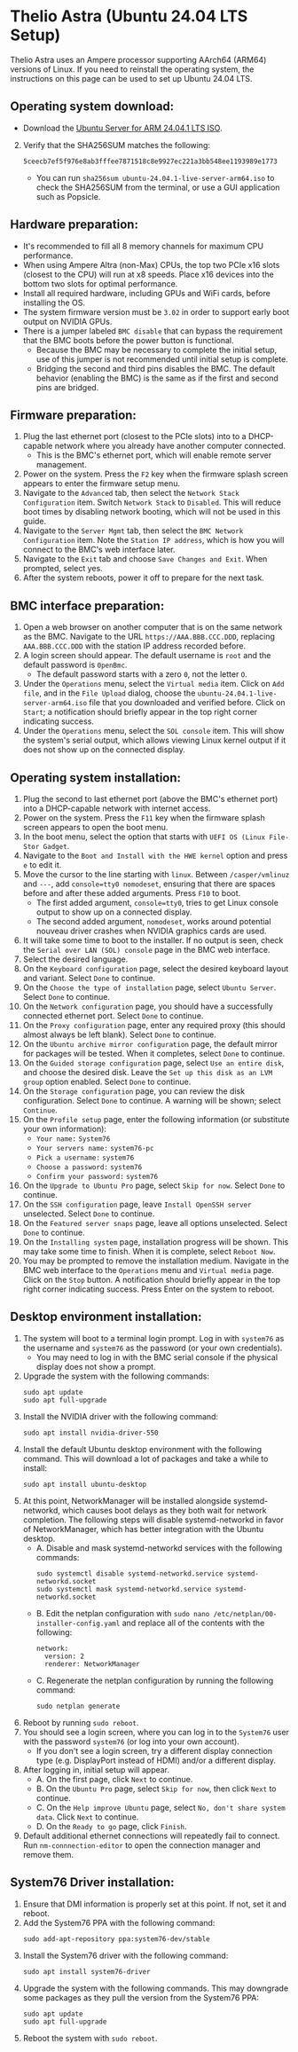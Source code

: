 # Thelio Astra (Ubuntu 24.04 LTS Setup)

Thelio Astra uses an Ampere processor supporting AArch64 (ARM64) versions of Linux. If you need to reinstall the operating system, the instructions on this page can be used to set up Ubuntu 24.04 LTS.

## Operating system download:

- Download the [Ubuntu Server for ARM 24.04.1 LTS ISO](https://cdimage.ubuntu.com/releases/24.04/release/ubuntu-24.04.1-live-server-arm64.iso).
2. Verify that the SHA256SUM matches the following:
    ```
    5ceecb7ef5f976e8ab3fffee7871518c8e9927ec221a3bb548ee1193989e1773
    ```
    - You can run `sha256sum ubuntu-24.04.1-live-server-arm64.iso` to check the SHA256SUM from the terminal, or use a GUI application such as Popsicle.

## Hardware preparation:

- It's recommended to fill all 8 memory channels for maximum CPU performance.
- When using Ampere Altra (non-Max) CPUs, the top two PCIe x16 slots (closest to the CPU) will run at x8 speeds. Place x16 devices into the bottom two slots for optimal performance.
- Install all required hardware, including GPUs and WiFi cards, before installing the OS.
- The system firmware version must be `3.02` in order to support early boot output on NVIDIA GPUs.
- There is a jumper labeled `BMC disable` that can bypass the requirement that the BMC boots before the power button is functional.
    - Because the BMC may be necessary to complete the initial setup, use of this jumper is not recommended until initial setup is complete.
    - Bridging the second and third pins disables the BMC. The default behavior (enabling the BMC) is the same as if the first and second pins are bridged.

## Firmware preparation:

1. Plug the last ethernet port (closest to the PCIe slots) into to a DHCP-capable network where you already have another computer connected.
    - This is the BMC's ethernet port, which will enable remote server management.
2. Power on the system. Press the `F2` key when the firmware splash screen appears to enter the firmware setup menu. 
3. Navigate to the `Advanced` tab, then select the `Network Stack Configuration` item. Switch `Network Stack` to `Disabled`. This will reduce boot times by disabling network booting, which will not be used in this guide.
4. Navigate to the `Server Mgmt` tab, then select the `BMC Network Configuration` item. Note the `Station IP address`, which is how you will connect to the BMC's web interface later.
5. Navigate to the `Exit` tab and choose `Save Changes and Exit`. When prompted, select yes.
6. After the system reboots, power it off to prepare for the next task.

## BMC interface preparation:

1. Open a web browser on another computer that is on the same network as the BMC. Navigate to the URL `https://AAA.BBB.CCC.DDD`, replacing `AAA.BBB.CCC.DDD` with the station IP address recorded before. 
2. A login screen should appear. The default username is `root` and the default password is `0penBmc`.
    - The default password starts with a zero `0`, not the letter `O`.
3. Under the `Operations` menu, select the `Virtual media` item. Click on `Add file`, and in the `File Upload` dialog, choose the `ubuntu-24.04.1-live-server-arm64.iso` file that you downloaded and verified before. Click on `Start`; a notification should briefly appear in the top right corner indicating success.
4. Under the `Operations` menu, select the `SOL console` item. This will show the system's serial output, which allows viewing Linux kernel output if it does not show up on the connected display.

## Operating system installation:

1. Plug the second to last ethernet port (above the BMC's ethernet port) into a DHCP-capable network with internet access.
2. Power on the system. Press the `F11` key when the firmware splash screen appears to open the boot menu.
3. In the boot menu, select the option that starts with `UEFI OS (Linux File-Stor Gadget`.
4. Navigate to the `Boot and Install with the HWE kernel` option and press `e` to edit it.
5. Move the cursor to the line starting with `linux`. Between `/casper/vmlinuz` and `---`, add `console=tty0 nomodeset`, ensuring that there are spaces before and after these added arguments. Press `F10` to boot.
    - The first added argument, `console=tty0`, tries to get Linux console output to show up on a connected display.
    - The second added argument, `nomodeset`, works around potential nouveau driver crashes when NVIDIA graphics cards are used.
6. It will take some time to boot to the installer. If no output is seen, check the `Serial over LAN (SOL) console` page in the BMC web interface.
7. Select the desired language.
8. On the `Keyboard configuration` page, select the desired keyboard layout and variant. Select `Done` to continue.
9. On the `Choose the type of installation` page, select `Ubuntu Server`. Select `Done` to continue.
10. On the `Network configuration` page, you should have a successfully connected ethernet port. Select `Done` to continue.
11. On the `Proxy configuration` page, enter any required proxy (this should almost always be left blank). Select `Done` to continue.
12. On the `Ubuntu archive mirror configuration` page, the default mirror for packages will be tested. When it completes, select `Done` to continue.
13. On the `Guided storage configuration` page, select `Use an entire disk`, and choose the desired disk. Leave the `Set up this disk as an LVM group` option enabled. Select `Done` to continue.
14. On the `Storage configuration` page, you can review the disk configuration. Select `Done` to continue. A warning will be shown; select `Continue`.
15. On the `Profile setup` page, enter the following information (or substitute your own information):
    - `Your name:` `System76`
    - `Your servers name:` `system76-pc`
    - `Pick a username:` `system76`
    - `Choose a password:` `system76`
    - `Confirm your password:` `system76`
16. On the `Upgrade to Ubuntu Pro` page, select `Skip for now`. Select `Done` to continue.
17. On the `SSH configuration` page, leave `Install OpenSSH server` unselected. Select `Done` to continue.
18. On the `Featured server snaps` page, leave all options unselected. Select `Done` to continue.
19. On the `Installing system` page, installation progress will be shown. This may take some time to finish. When it is complete, select `Reboot Now`.
20. You may be prompted to remove the installation medium. Navigate in the BMC web interface to the `Operations` menu and `Virtual media` page. Click on the `Stop` button. A notification should briefly appear in the top right corner indicating success. Press Enter on the system to reboot.

## Desktop environment installation:

1. The system will boot to a terminal login prompt. Log in with `system76` as the username and `system76` as the password (or your own credentials).
    - You may need to log in with the BMC serial console if the physical display does not show a prompt.
2. Upgrade the system with the following commands:
    ```
    sudo apt update
    sudo apt full-upgrade
    ```
3. Install the NVIDIA driver with the following command:
    ```
    sudo apt install nvidia-driver-550
    ```
4. Install the default Ubuntu desktop environment with the following command. This will download a lot of packages and take a while to install:
    ```
    sudo apt install ubuntu-desktop
    ```
5. At this point, NetworkManager will be installed alongside systemd-networkd, which causes boot delays as they both wait for network completion. The following steps will disable systemd-networkd in favor of NetworkManager, which has better integration with the Ubuntu desktop.
    - A. Disable and mask systemd-networkd services with the following commands:
        ```
        sudo systemctl disable systemd-networkd.service systemd-networkd.socket
        sudo systemctl mask systemd-networkd.service systemd-networkd.socket
        ```
    - B. Edit the netplan configuration with `sudo nano /etc/netplan/00-installer-config.yaml` and replace all of the contents with the following:
        ```
        network:
          version: 2
          renderer: NetworkManager
        ```
    - C. Regenerate the netplan configuration by running the following command:
        ```
        sudo netplan generate
        ```
6. Reboot by running `sudo reboot`.
7. You should see a login screen, where you can log in to the `System76` user with the password `system76` (or log into your own account).
    - If you don't see a login screen, try a different display connection type (e.g. DisplayPort instead of HDMI) and/or a different display.
8. After logging in, initial setup will appear.
    - A. On the first page, click `Next` to continue.
    - B. On the `Ubuntu Pro` page, select `Skip for now`, then click `Next` to continue.
    - C. On the `Help improve Ubuntu` page, select `No, don't share system data`. Click `Next` to continue.
    - D. On the `Ready to go` page, click `Finish`.
9. Default additional ethernet connections will repeatedly fail to connect. Run `nm-connnection-editor` to open the connection manager and remove them.

## System76 Driver installation:

1. Ensure that DMI information is properly set at this point. If not, set it and reboot.
2. Add the System76 PPA with the following command:
    ```
    sudo add-apt-repository ppa:system76-dev/stable
    ```
3. Install the System76 driver with the following command:
    ```
    sudo apt install system76-driver
    ```
4. Upgrade the system with the following commands. This may downgrade some packages as they pull the version from the System76 PPA:
    ```
    sudo apt update
    sudo apt full-upgrade
    ```
5. Reboot the system with `sudo reboot`.